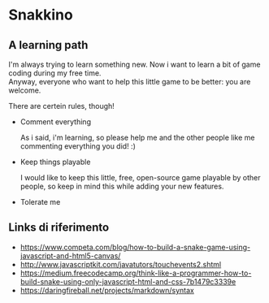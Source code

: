 # Snakkino

## A learning path

I'm always trying to learn something new. Now i want to learn a bit of game coding during my free time.\
Anyway, everyone who want to help this little game to be better: you are welcome.

There are certein rules, though!

- Comment everything

   As i said, i'm learning, so please help me and the other people like me commenting everything you did! :)
- Keep things playable

   I would like to keep this little, free, open-source game playable by other people, so keep in mind this while adding your new features.
- Tolerate me

## Links di riferimento

- https://www.competa.com/blog/how-to-build-a-snake-game-using-javascript-and-html5-canvas/
- http://www.javascriptkit.com/javatutors/touchevents2.shtml
- https://medium.freecodecamp.org/think-like-a-programmer-how-to-build-snake-using-only-javascript-html-and-css-7b1479c3339e
- https://daringfireball.net/projects/markdown/syntax

